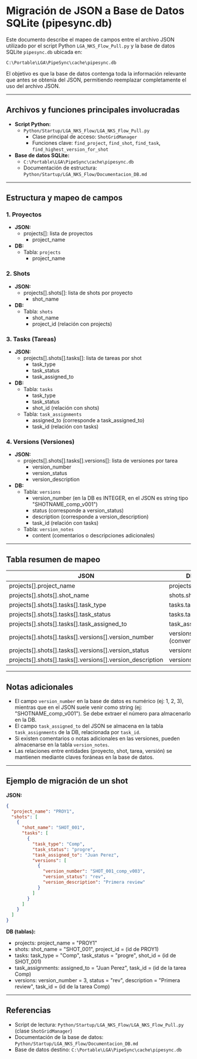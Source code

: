 # Migración de JSON a Base de Datos SQLite (pipesync.db)

Este documento describe el mapeo de campos entre el archivo JSON utilizado por el script Python `LGA_NKS_Flow_Pull.py` y la base de datos SQLite `pipesync.db` ubicada en:

    C:\Portable\LGA\PipeSync\cache\pipesync.db

El objetivo es que la base de datos contenga toda la información relevante que antes se obtenía del JSON, permitiendo reemplazar completamente el uso del archivo JSON.

---

## Archivos y funciones principales involucradas

- **Script Python:**
  - `Python/Startup/LGA_NKS_Flow/LGA_NKS_Flow_Pull.py`
    - Clase principal de acceso: `ShotGridManager`
    - Funciones clave: `find_project`, `find_shot`, `find_task`, `find_highest_version_for_shot`
- **Base de datos SQLite:**
  - `C:\Portable\LGA\PipeSync\cache\pipesync.db`
  - Documentación de estructura: `Python/Startup/LGA_NKS_Flow/Documentacion_DB.md`

---

## Estructura y mapeo de campos

### 1. Proyectos

- **JSON:**
  - projects[]: lista de proyectos
    - project_name
- **DB:**
  - Tabla: `projects`
    - project_name

### 2. Shots

- **JSON:**
  - projects[].shots[]: lista de shots por proyecto
    - shot_name
- **DB:**
  - Tabla: `shots`
    - shot_name
    - project_id (relación con projects)

### 3. Tasks (Tareas)

- **JSON:**
  - projects[].shots[].tasks[]: lista de tareas por shot
    - task_type
    - task_status
    - task_assigned_to
- **DB:**
  - Tabla: `tasks`
    - task_type
    - task_status
    - shot_id (relación con shots)
  - Tabla: `task_assignments`
    - assigned_to (corresponde a task_assigned_to)
    - task_id (relación con tasks)

### 4. Versions (Versiones)

- **JSON:**
  - projects[].shots[].tasks[].versions[]: lista de versiones por tarea
    - version_number
    - version_status
    - version_description
- **DB:**
  - Tabla: `versions`
    - version_number (en la DB es INTEGER, en el JSON es string tipo "SHOTNAME_comp_v001")
    - status (corresponde a version_status)
    - description (corresponde a version_description)
    - task_id (relación con tasks)
  - Tabla: `version_notes`
    - content (comentarios o descripciones adicionales)

---

## Tabla resumen de mapeo

| JSON                                      | DB (tabla.campo)                |
|--------------------------------------------|---------------------------------|
| projects[].project_name                    | projects.project_name           |
| projects[].shots[].shot_name               | shots.shot_name                 |
| projects[].shots[].tasks[].task_type       | tasks.task_type                 |
| projects[].shots[].tasks[].task_status     | tasks.task_status               |
| projects[].shots[].tasks[].task_assigned_to| task_assignments.assigned_to    |
| projects[].shots[].tasks[].versions[].version_number | versions.version_number (convertido a int) |
| projects[].shots[].tasks[].versions[].version_status | versions.status              |
| projects[].shots[].tasks[].versions[].version_description | versions.description      |

---

## Notas adicionales

- El campo `version_number` en la base de datos es numérico (ej: 1, 2, 3), mientras que en el JSON suele venir como string (ej: "SHOTNAME_comp_v001"). Se debe extraer el número para almacenarlo en la DB.
- El campo `task_assigned_to` del JSON se almacena en la tabla `task_assignments` de la DB, relacionada por `task_id`.
- Si existen comentarios o notas adicionales en las versiones, pueden almacenarse en la tabla `version_notes`.
- Las relaciones entre entidades (proyecto, shot, tarea, versión) se mantienen mediante claves foráneas en la base de datos.

---

## Ejemplo de migración de un shot

**JSON:**
```json
{
  "project_name": "PROY1",
  "shots": [
    {
      "shot_name": "SHOT_001",
      "tasks": [
        {
          "task_type": "Comp",
          "task_status": "progre",
          "task_assigned_to": "Juan Perez",
          "versions": [
            {
              "version_number": "SHOT_001_comp_v003",
              "version_status": "rev",
              "version_description": "Primera review"
            }
          ]
        }
      ]
    }
  ]
}
```

**DB (tablas):**
- projects: project_name = "PROY1"
- shots: shot_name = "SHOT_001", project_id = (id de PROY1)
- tasks: task_type = "Comp", task_status = "progre", shot_id = (id de SHOT_001)
- task_assignments: assigned_to = "Juan Perez", task_id = (id de la tarea Comp)
- versions: version_number = 3, status = "rev", description = "Primera review", task_id = (id de la tarea Comp)

---

## Referencias
- Script de lectura: `Python/Startup/LGA_NKS_Flow/LGA_NKS_Flow_Pull.py` (clase `ShotGridManager`)
- Documentación de la base de datos: `Python/Startup/LGA_NKS_Flow/Documentacion_DB.md`
- Base de datos destino: `C:\Portable\LGA\PipeSync\cache\pipesync.db`
